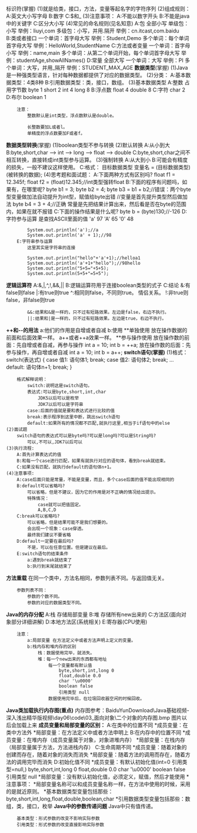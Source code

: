 标识符(掌握)
	(1)就是给类，接口，方法，变量等起名字的字符序列
	(2)组成规则：
		A:英文大小写字母
		B:数字
		C:$和_
	(3)注意事项：
		A:不能以数字开头
		B:不能是java中的关键字
		C:区分大小写
	(4)常见的命名规则(见名知意)
		A:包	全部小写
			单级包：小写
				举例：liuyi,com
			多级包：小写，并用.隔开
				举例：cn.itcast,com.baidu				
		B:类或者接口
			一个单词：首字母大写
				举例：Student,Demo
			多个单词：每个单词首字母大写
				举例：HelloWorld,StudentName
		C:方法或者变量
			一个单词：首字母小写
				举例：name,main
			多个单词：从第二个单词开始，每个单词首字母大写
				举例：studentAge,showAllNames()
		D:常量
			全部大写
			一个单词：大写
				举例：PI
			多个单词：大写，并用_隔开
				举例：STUDENT_MAX_AGE
**数据类型**(掌握)
	(1)Java是一种强类型语言，针对每种数据都提供了对应的数据类型。
	(2)分类：
		A:基本数据类型：4类8种
		B:引用数据类型：类，接口，数组。
	(3)基本数据类型
		A:整数			占用字节数
			byte			1
			short			2
			int 			4
			long			8
		B:浮点数
			float			4
			double			8
		C:字符
			char			2
		D:布尔
			boolean			1
			
		注意：
			整数默认是int类型，浮点数默认是double。
			
			长整数要加L或者l。
			单精度的浮点数要加F或者f。
**数据类型转换**(掌握)
	(1)boolean类型不参与转换
	(2)默认转换
		A:从小到大
		B:byte,short,char --> int --> long --> float --> double
		C:byte,short,char之间不相互转换，直接转成int类型参与运算。
	(3)强制转换
		A:从大到小
		B:可能会有精度的损失，一般不建议这样使用。
		C:格式：
			目标数据类型 变量名 = (目标数据类型) (被转换的数据);
	(4)思考题和面试题：
		A:下面两种方式有区别吗?
			float f1 = 12.345f;
			float f2 = (float)12.345;//int类型强转float
		B:下面的程序有问题吗，如果有，在哪里呢?
			byte b1 = 3;
			byte b2 = 4;
			byte b3 = b1 + b2;//错误：两个byte型变量做加法自动提升为int型，赋值给byte出错
							  //变量是首先提升类型然后做加法
			byte b4 = 3 + 4;//正确 常量是先把结果计算出来，然后看是否在byte的范围内，如果在就不报错
		C:下面的操作结果是什么呢?
			byte b = (byte)130;//-126
		D:字符参与运算
			是查找ASCII里面的值
			'a'		97
			'A'		65
			'0'		48
			
			System.out.println('a');//a
			System.out.println('a' + 1);//98
		E:字符串参与运算
			这里其实是字符串的连接
			
			System.out.println("hello"+'a'+1);//helloa1
			System.out.println('a'+1+"hello");//98hello
			System.out.println("5+5="+5+5);
			System.out.println(5+5+"=5+5");
**逻辑运算符**
		A:&,|,^,!,&&,||
		B:逻辑运算符用于连接boolean类型的式子
		C:结论
			&:有false则false
			|:有true则true
			^:相同则false，不同则true。
				情侣关系。
			!:非true则false，非false则true
			
			&&:结果和&是一样的，只不过有短路效果。左边是false，右边不执行。
			||:结果和|是一样的，只不过有短路效果。左边是true，右边不执行。
**++和--的用法**
			a:他们的作用是自增或者自减
			b:使用
				**单独使用
					放在操作数据的前面和后面效果一样。
					a++或者++a效果一样。
				**参与操作使用
					放在操作数的前面：先自增或者自减，再参与操作
						int a = 10;
						int b = ++a;
					放在操作数的后面：先参与操作，再自增或者自减
						int a = 10;
						int b = a++;
**switch语句(掌握)**
	(1)格式：
		switch(表达式) {
			case 值1:
				语句体1;
				break;
			case 值2:
				语句体2;
				break;
			...
			default:
				语句体n+1;
				break;
		}
		
		格式解释说明：
			switch:说明这是switch语句。
			表达式:可以是byte,short,int,char
				JDK5以后可以是枚举
				JDK7以后可以是字符串
			case:后面的值就是要和表达式进行比较的值
			break:表示程序到这里中断，跳出switch语句
			default:如果所有的情况都不匹配,就执行这里,相当于if语句中的else
	(2)面试题
		switch语句的表达式可以是byte吗?可以是long吗?可以是String吗?
			可以,不可以,JDK7以后可以
	(3)执行流程:
		A:首先计算表达式的值
		B:和每一个case进行匹配，如果有就执行对应的语句体，看到break就结束。
		C:如果没有匹配，就执行default的语句体n+1。
	(4)注意事项:
		A:case后面只能是常量，不能是变量，而且，多个case后面的值不能出现相同的
		B:default可以省略吗?
			可以省略，但是不建议，因为它的作用是对不正确的情况给出提示。
			特殊情况：
				case就可以把值固定。
				A,B,C,D
		C:break可以省略吗?
			可以省略，但是结果可能不是我们想要的。
			会出现一个现象：case穿透。
			最终我们建议不要省略
		D:default一定要在最后吗?
			不是，可以在任意位置。但是建议在最后。
		E:switch语句的结束条件
			a:遇到break就结束了
			b:执行到末尾就结束了
**方法重载**
		在同一个类中，方法名相同，参数列表不同。与返回值无关。
		
		参数列表不同：
			参数的个数不同。
			参数的对应的数据类型不同。
**Java的内存分配**
		A:栈 存储局部变量
		B:堆 存储所有new出来的
		C:方法区(面向对象部分详细讲解)
		D:本地方法区(系统相关)
		E:寄存器(CPU使用)
		
		注意：
			a:局部变量 在方法定义中或者方法声明上定义的变量。
			b:栈内存和堆内存的区别
				栈：数据使用完毕，就消失。
				堆：每一个new出来的东西都有地址
				    每一个变量都有默认值
						byte,short,int,long 0
						float,double 0.0
						char '\u0000'
						boolean false
						引用类型 null
				    数据使用完毕后，在垃圾回收器空闲的时候回收。
**Java类加载执行内存图(重点)**
	内存图参考：BaiduYunDownload\Java基础视频-深入浅出精华版视频\day06\code\03_面向对象\二个对象的内存图.bmp
	图片以后会加载上来
**成员变量和局部变量的区别：**
A:在类中的位置不同
	*成员变量：在类中方法外
	*局部变量：在方法定义中或者方法申明上
B:在内存中的位置不同
	*成员变量：在堆内存（成员变量属于对象，对象进堆内存）
	*局部变量：在栈内存（局部变量属于方法，方法进栈内存）
C:生命周期不同
	*成员变量：随着对象的创建而存在，随着对象的消失而消失
	*局部变量：随着方法的调用而存在，随着方法的调用完毕而消失
D:初始化值不同
	*成员变量：有默认初始化值(int=0 引用类型=null,)
				byte,short,int,long 0
						float,double 0.0
						char '\u0000'
						boolean false
						引用类型 null
	*局部变量：没有默认初始化值，必须定义，赋值，然后才能使用
*注意事项：
 	*局部变量名称可以和成员变量名称一样，在方法中使用的时候，采用的是就近原则。
	*基本数据类型变量包括那些：byte,short,int,long,float,double,boolean,char
	*引用数据类型变量包括那些：数组，类，接口，枚举
**Java中的参数传递问题**
		Java中只有值传递。
		
		基本类型：形式参数的改变不影响实际参数
		引用类型：形式参数的改变直接影响实际参数